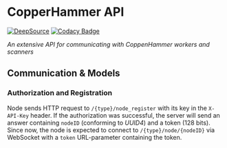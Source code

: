 # CopperHammer API

[![DeepSource](https://deepsource.io/gh/copper-hammer/copperhammer-api.svg/?label=active+issues&show_trend=true&token=4R7tABa0hLEft0oP1VCV4xmj)](https://deepsource.io/gh/copper-hammer/copperhammer-api/?ref=repository-badge)
[![Codacy Badge](https://app.codacy.com/project/badge/Grade/6411cdbfd17b49bb8d25355a07ce30ca)](https://www.codacy.com?utm_source=github.com&amp;utm_medium=referral&amp;utm_content=copper-hammer/copperhammer-api&amp;utm_campaign=Badge_Grade)

*An extensive API for communicating with CoppenHammer workers and scanners*

## Communication & Models

### Authorization and Registration

Node sends HTTP request to `/{type}/node_register` with its key in the `X-API-Key` header. If the authorization was successful, the server will send an answer containing `nodeID` (conforming to *UUID4*) and a token (128 bits). Since now, the node is expected to connect to `/{type}/node/{nodeID}` via WebSocket with a `token` URL-parameter containing the token.
